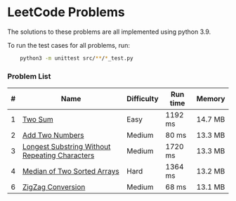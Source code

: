 # LeetCode Problems

The solutions to these problems are all implemented using python 3.9.

To run the test cases for all problems, run:
```sh
	python3 -m unittest src/**/*_test.py
```

### Problem List

| # | Name | Difficulty | Run time | Memory |
| - | - | - | - | - |
| 1 | [Two Sum](./src/problem_1/problem.md) | Easy | 1192 ms | 14.7 MB |
| 2 | [Add Two Numbers](./src/problem_2/problem.md) | Medium | 80 ms | 13.3 MB |
| 3 | [Longest Substring Without Repeating Characters](./src/problem_3/problem.md) | Medium | 1720 ms | 13.3 MB |
| 4 | [Median of Two Sorted Arrays](./src/problem_4/problem.md) | Hard | 1364 ms | 13.2 MB |
| 6 | [ZigZag Conversion](./src/problem_6/problem.md) | Medium | 68 ms | 13.1 MB |
